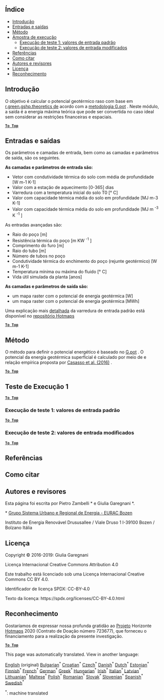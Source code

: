<h2> Índice </h2><ul><li> <a href="#introduction">Introdução</a> </li><li> <a href="#inputs-and-outputs">Entradas e saídas</a> </li><li> <a href="#method">Método</a> </li><li> <a href="#sample-run">Amostra de execução</a> <ul><li> <a href="#test-run-1-default-input-values">Execução de teste 1: valores de entrada padrão</a> </li><li> <a href="#test-run-2-modified-input-values">Execução de teste 2: valores de entrada modificados</a> </li></ul></li><li> <a href="#references">Referências</a> </li><li> <a href="#how-to-cite">Como citar</a> </li><li> <a href="#authors-and-reviewers">Autores e revisores</a> </li><li> <a href="#license">Licença</a> </li><li> <a href="#acknowledgement">Reconhecimento</a> </li></ul><h2> Introdução </h2><p> O objetivo é calcular o potencial geotérmico raso com base em <a href="https://grass.osgeo.org/grass76/manuals/addons/r.green.gshp.theoretical.html">r.green.gshp.theoretics de</a> acordo com a <a href="https://www.sciencedirect.com/science/article/pii/S0360544216303358">metodologia G.pot</a> . Neste módulo, a saída é a energia máxima teórica que pode ser convertida no caso ideal sem considerar as restrições financeiras e espaciais. </p><p><ins> <code><strong><a href="#table-of-contents">To Top</a></strong></code> </ins> </p><h2> Entradas e saídas </h2><p> Os parâmetros e camadas de entrada, bem como as camadas e parâmetros de saída, são os seguintes. </p><p> <strong>As camadas e parâmetros de entrada são:</strong> </p><ul><li> Vetor com condutividade térmica do solo com média de profundidade [W m-1 K-1] </li><li> Valor com a estação de aquecimento [0-365] dias </li><li> Varredura com a temperatura inicial do solo T0 [° C] </li><li> Valor com capacidade térmica média do solo em profundidade [MJ m-3 K-1] </li><li> Valor com capacidade térmica média do solo em profundidade [MJ m <sup>-3</sup> K <sup>-1</sup> ] </li></ul><p> As entradas avançadas são: </p><ul><li> Raio do poço [m] </li><li> Resistência térmica do poço [m KW <sup>-1</sup> ] </li><li> Comprimento do furo [m] </li><li> Raio do tubo [m] </li><li> Número de tubos no poço </li><li> Condutividade térmica do enchimento do poço (rejunte geotérmico) [W m-1 K-1] </li><li> Temperatura mínima ou máxima do fluido [° C] </li><li> Vida útil simulada da planta [anos] </li></ul><p> <strong>As camadas e parâmetros de saída são:</strong> </p><ul><li> um mapa raster com o potencial de energia geotérmica [W] </li><li> um mapa raster com o potencial de energia geotérmica [MWh] </li></ul><p> Uma explicação mais <a href="https://gitlab.com/hotmaps/potential/potential_geothermal_raster">detalhada</a> da varredura de entrada padrão está disponível no <a href="https://gitlab.com/hotmaps/potential/potential_geothermal_raster">repositório Hotmaps</a> </p><p><ins> <code><strong><a href="#table-of-contents">To Top</a></strong></code> </ins> </p><h2> Método </h2><p> O método para definir o potencial energético é baseado no <a href="https://www.sciencedirect.com/science/article/pii/S0360544216303358">G.pot</a> . O potencial da energia geotérmica superficial é calculado por meio de e relação empírica proposta por <a href="https://www.sciencedirect.com/science/article/pii/S0360544216303358">Casasso et al. (2016)</a> . </p><p><ins> <code><strong><a href="#table-of-contents">To Top</a></strong></code> </ins> </p><h2> Teste de Execução 1 </h2><p><ins> <code><strong><a href="#table-of-contents">To Top</a></strong></code> </ins> </p><h3> Execução de teste 1: valores de entrada padrão </h3><p><ins> <code><strong><a href="#table-of-contents">To Top</a></strong></code> </ins> </p><h3> Execução de teste 2: valores de entrada modificados </h3><p><ins> <code><strong><a href="#table-of-contents">To Top</a></strong></code> </ins> </p><h2> Referências </h2><h2> Como citar </h2><h2> Autores e revisores </h2><p> Esta página foi escrita por Pietro Zambelli * e Giulia Garegnani *. </p><p> * <a href="http://www.eurac.edu/en/research/technologies/renewableenergy/researchfields/Pages/Energy-strategies-and-planning.aspx">Grupo Sistema Urbano e Regional de Energia - EURAC Bozen</a> </p><p> Instituto de Energia Renovável Drususallee / Viale Druso 1 I-39100 Bozen / Bolzano Itália </p><h2> Licença </h2><p> Copyright © 2016-2019: Giulia Garegnani </p><p> Licença Internacional Creative Commons Attribution 4.0 </p><p> Este trabalho está licenciado sob uma Licença Internacional Creative Commons CC BY 4.0. </p><p> Identificador de licença SPDX: CC-BY-4.0 </p><p> Texto da licença: https://spdx.org/licenses/CC-BY-4.0.html </p><h2> Reconhecimento </h2><p> Gostaríamos de expressar nossa profunda gratidão ao <a href="https://www.hotmaps-project.eu">Projeto</a> Horizonte <a href="https://www.hotmaps-project.eu">Hotmaps</a> 2020 (Contrato de Doação número 723677), que forneceu o financiamento para a realização da presente investigação. </p><p><ins> <code><strong><a href="#table-of-contents">To Top</a></strong></code> </ins> </p>

This page was automatically translated. View in another language:

[English](en-CM-Shallow-geothermal-potential) (original) [Bulgarian](bg-CM-Shallow-geothermal-potential)<sup>\*</sup> [Croatian](hr-CM-Shallow-geothermal-potential)<sup>\*</sup> [Czech](cs-CM-Shallow-geothermal-potential)<sup>\*</sup> [Danish](da-CM-Shallow-geothermal-potential)<sup>\*</sup> [Dutch](nl-CM-Shallow-geothermal-potential)<sup>\*</sup> [Estonian](et-CM-Shallow-geothermal-potential)<sup>\*</sup> [Finnish](fi-CM-Shallow-geothermal-potential)<sup>\*</sup> [French](fr-CM-Shallow-geothermal-potential)<sup>\*</sup> [German](de-CM-Shallow-geothermal-potential)<sup>\*</sup> [Greek](el-CM-Shallow-geothermal-potential)<sup>\*</sup> [Hungarian](hu-CM-Shallow-geothermal-potential)<sup>\*</sup> [Irish](ga-CM-Shallow-geothermal-potential)<sup>\*</sup> [Italian](it-CM-Shallow-geothermal-potential)<sup>\*</sup> [Latvian](lv-CM-Shallow-geothermal-potential)<sup>\*</sup> [Lithuanian](lt-CM-Shallow-geothermal-potential)<sup>\*</sup> [Maltese](mt-CM-Shallow-geothermal-potential)<sup>\*</sup> [Polish](pl-CM-Shallow-geothermal-potential)<sup>\*</sup>  [Romanian](ro-CM-Shallow-geothermal-potential)<sup>\*</sup> [Slovak](sk-CM-Shallow-geothermal-potential)<sup>\*</sup> [Slovenian](sl-CM-Shallow-geothermal-potential)<sup>\*</sup> [Spanish](es-CM-Shallow-geothermal-potential)<sup>\*</sup> [Swedish](sv-CM-Shallow-geothermal-potential)<sup>\*</sup> 

<sup>\*</sup>: machine translated
